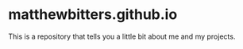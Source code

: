 # matthewbitters.github.io
This is a repository that tells you a little bit about me and my projects.
